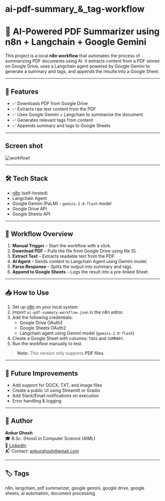 # ai-pdf-summary_&_tag-workflow
# 🧠 AI-Powered PDF Summarizer using n8n + Langchain + Google Gemini

This project is a local **n8n workflow** that automates the process of summarizing PDF documents using AI. It extracts content from a PDF stored on Google Drive, uses a Langchain agent powered by Google Gemini to generate a summary and tags, and appends the results into a Google Sheet.

---

## 🚀 Features

- ✅ Downloads PDF from Google Drive
- ✅ Extracts raw text content from the PDF
- ✅ Uses Google Gemini + Langchain to summarize the document
- ✅ Generates relevant tags from content
- ✅ Appends summary and tags to Google Sheets

---

## Screen shot
![workflow!](https://github.com/user-attachments/assets/379c4438-bd38-4077-8860-0683833b3711)



---

## 🛠 Tech Stack

- [n8n](https://n8n.io/) (self-hosted)
- Langchain Agent
- Google Gemini (PaLM) - `gemini-2.0-flash` model
- Google Drive API
- Google Sheets API

---

## 🔁 Workflow Overview

1. **Manual Trigger** – Start the workflow with a click.
2. **Download PDF** – Pulls the file from Google Drive using file ID.
3. **Extract Text** – Extracts readable text from the PDF.
4. **AI Agent** – Sends content to Langchain Agent using Gemini model.
5. **Parse Response** – Splits the output into summary and tags.
6. **Append to Google Sheets** – Logs the result into a pre-linked Sheet.


---

## 📥 How to Use

1. Set up [n8n](https://docs.n8n.io/getting-started/installation/) on your local system.
2. Import `ai-pdf-summary-workflow.json` in the n8n editor.
3. Add the following credentials:
   - Google Drive OAuth2
   - Google Sheets OAuth2
   - Langchain agent using Gemini model (`gemini-2.0-flash`)
4. Create a Google Sheet with columns: `TAGS` and `SUMMARY`.
5. Run the workflow manually to test.

> **Note:** This version only supports **PDF files**.

---

## 🧠 Future Improvements

- Add support for DOCX, TXT, and image files
- Create a public UI using Streamlit or Gradio
- Add Slack/Email notifications on execution
- Error handling & logging

---

## 👤 Author

**Ankur Ghosh**  
🎓 B.Sc. (Hons) in Computer Science (AIML)  
🔗 [LinkedIn](https://www.linkedin.com/in/ankur-ghosh-344948246/)  
📬 Contact: ankurghosh@email.com 

---

## 🏷️ Tags

n8n, langchain, pdf summarizer, google gemini, google drive, google sheets, ai automation, document processing
